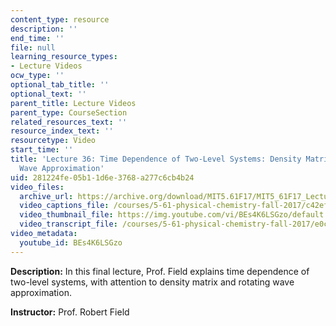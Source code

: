 ```yaml
---
content_type: resource
description: ''
end_time: ''
file: null
learning_resource_types:
- Lecture Videos
ocw_type: ''
optional_tab_title: ''
optional_text: ''
parent_title: Lecture Videos
parent_type: CourseSection
related_resources_text: ''
resource_index_text: ''
resourcetype: Video
start_time: ''
title: 'Lecture 36: Time Dependence of Two-Level Systems: Density Matrix, Rotating
  Wave Approximation'
uid: 281224fe-05b1-1d6e-3768-a277c6cb4b24
video_files:
  archive_url: https://archive.org/download/MIT5.61F17/MIT5_61F17_Lecture_36_300k.mp4
  video_captions_file: /courses/5-61-physical-chemistry-fall-2017/c42ef1403ac353bfbedd5b2160559930_BEs4K6LSGzo.vtt
  video_thumbnail_file: https://img.youtube.com/vi/BEs4K6LSGzo/default.jpg
  video_transcript_file: /courses/5-61-physical-chemistry-fall-2017/e0cc7ccb868b496a2abdb74841125474_BEs4K6LSGzo.pdf
video_metadata:
  youtube_id: BEs4K6LSGzo
---
```


**Description:** In this final lecture, Prof. Field explains time dependence of two-level systems, with attention to density matrix and rotating wave approximation.

**Instructor:** Prof. Robert Field

